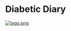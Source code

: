 # Diabetic Diary
[![logo.png](https://i.postimg.cc/26pf4G33/logo.png)](https://postimg.cc/jWh9TzHr)
